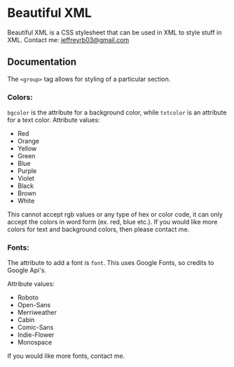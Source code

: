 # Beautiful XML

Beautiful XML is a CSS stylesheet that can be used in XML to style stuff in XML.
Contact me: [jeffreyrb03@gmail.com](mailto:jeffreyrb03@gmail.com)

## Documentation

The `<group>` tag allows for styling of a particular section.

### Colors:

`bgcolor` is the attribute for a background color, while `txtcolor` is an attribute for a text color.
Attribute values:
* Red
* Orange
* Yellow
* Green
* Blue
* Purple
* Violet
* Black
* Brown
* White

This cannot accept rgb values or any type of hex or color code, it can only accept the colors in word form (ex. red, blue etc.).
If you would like more colors for text and background colors, then please contact me.

### Fonts:

The attribute to add a font is `font`. This uses Google Fonts, so credits to Google Api's.

Attribute values:
* Roboto
* Open-Sans
* Merriweather
* Cabin
* Comic-Sans
* Indie-Flower
* Monospace

If you would like more fonts, contact me.
